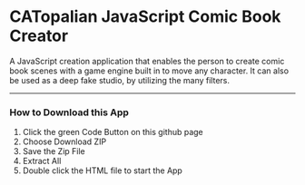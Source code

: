 # CATopalian JavaScript Comic Book Creator
A JavaScript creation application that enables the person to create comic book scenes with a game engine built in to move any character. It can also be used as a deep fake studio, by utilizing the many filters.

---

### How to Download this App
1. Click the green Code Button on this github page
2. Choose Download ZIP
3. Save the Zip File
4. Extract All
5. Double click the HTML file to start the App